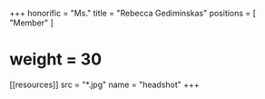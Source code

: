 +++
honorific = "Ms."
title = "Rebecca Gediminskas"
positions = [
  "Member"
]
# weight = 30

[[resources]]
  src  = "*.jpg"
  name = "headshot"
+++
